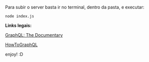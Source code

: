 Para subir o server basta ir no terminal, dentro da pasta, e executar: 

`node index.js`

**Links legais:** 

[GraphQL: The Documentary](https://www.youtube.com/watch?v=783ccP__No8)

[HowToGraphQL](https://www.howtographql.com/)

enjoy! :D

